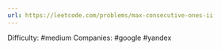 ```yaml
---
url: https://leetcode.com/problems/max-consecutive-ones-ii
---
```


Difficulty: #medium
Companies: #google #yandex